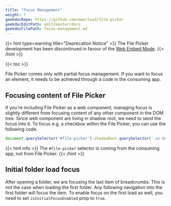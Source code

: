 ```yaml
---
title: "Focus Management"
weight: 7
geekdocRepo: https://github.com/owncloud/file-picker
geekdocEditPath: edit/master/docs
geekdocFilePath: focus-management.md
---
```


{{< hint type=warning title="Deprecation Notice" >}}
The File Picker development has been discontinued in favour of the [Web Embed Mode](https://owncloud.dev/clients/web/embed-mode/).
{{< /hint >}}

{{< toc >}}

File Picker comes only with partial focus management. If you want to focus an element, it needs to be achieved through a code in the consuming app.

## Focusing content of File Picker
If you're including File Picker as a web component, managing focus is slightly different from focusing content of any other component in the DOM tree. Since web component are living in shadow root, we need to send the focus into it. To focus e.g. a checkbox within the File Picker, you can use the following code.

```js
document.querySelector('#file-picker').shadowRoot.querySelector('.oc-breadcrumb-list-item span[aria-current="page"]').focus()
```

{{< hint info >}}
The `#file-picker` selector is coming from the consuming app, not from File Picker.
{{< /hint >}}

## Initial folder load focus
After opening a folder, we are focusing the last item of breadcrumbs. This is not the case when loading the first folder. Any following navigation into the first folder will focus the item. To enable focus on the first load as well, you need to set `isInitialFocusEnabled` prop to `true`.